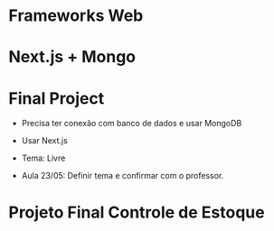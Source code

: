 # Frameworks Web

# Next.js + Mongo

# Final Project

- Precisa ter conexão com banco de dados e usar MongoDB
- Usar Next.js
- Tema: Livre

- Aula 23/05: Definir tema e confirmar com o professor.

# Projeto Final Controle de Estoque
